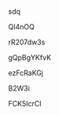 sdq
































QI4nOQ
















rR207dw3s








gQpBgYKfvK




ezFcRaKGj


B2W3i

FCK5IcrCI
